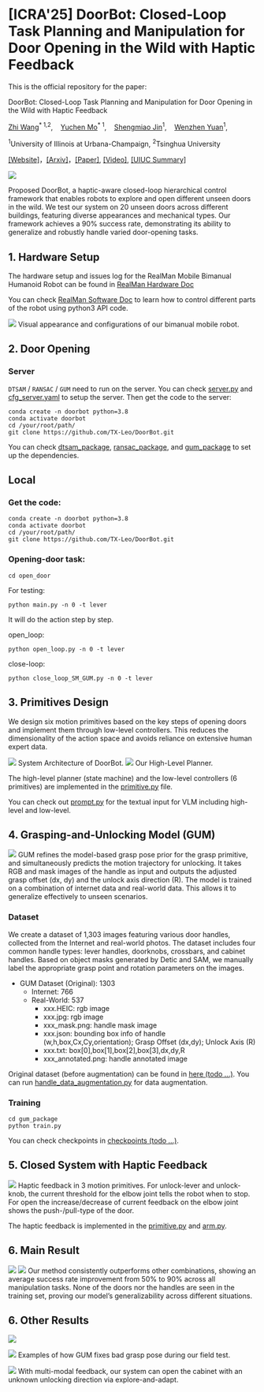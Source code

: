 # [ICRA'25] DoorBot: Closed-Loop Task Planning and Manipulation for Door Opening in the Wild with Haptic Feedback
This is the official repository for the paper: 

DoorBot: Closed-Loop Task Planning and Manipulation for Door Opening in the Wild with Haptic Feedback

<a href="https://tx-leo.github.io/">Zhi Wang</a><sup>* 1,2</sup>, &nbsp;&nbsp;
<a href="https://scholar.google.com/citations?user=zzpPyQwAAAAJ&hl=en">Yuchen Mo</a><sup>* 1</sup>, &nbsp;&nbsp;
<a href="https://leumasnij.github.io//">Shengmiao Jin</a><sup>1</sup>, &nbsp;&nbsp;
<a href="https://siebelschool.illinois.edu/about/people/all-faculty/yuanwz">Wenzhen Yuan</a><sup>1</sup>, &nbsp;&nbsp;
<br>

<sup>1</sup>University of Illinois at Urbana-Champaign, <sup>2</sup>Tsinghua University

[[Website]](https://tx-leo.github.io/DoorBot)，[[Arxiv]](https://arxiv.org/abs/2504.09358)，[[Paper]](https://arxiv.org/pdf/2504.09358), [[Video]](https://youtu.be/_7GVSsXtLFg), [[UIUC Summary]](https://siebelschool.illinois.edu/news/doorbot)

![](images/teaser.png)

Proposed DoorBot, a haptic-aware closed-loop hierarchical control framework that enables robots to explore and open different unseen doors in the wild. We test our system on 20 unseen doors across different buildings, featuring diverse appearances and mechanical types. Our framework achieves a 90% success rate, demonstrating its ability to generalize and robustly handle varied door-opening tasks.

## 1. Hardware Setup
The hardware setup and issues log for the RealMan Mobile Bimanual Humanoid Robot can be found in [RealMan Hardware Doc](/docs/realman_hardware_doc.md)

You can check [RealMan Software Doc](/docs/realman_software_doc.md) to learn how to control different parts of the robot using python3 API code.

![](images/robot_appearance.png)
Visual appearance and configurations of our bimanual mobile robot.

## 2. Door Opening
### Server
`DTSAM` / `RANSAC` / `GUM` need to run on the server.
You can check [server.py](/open_door/server.py) and [cfg_server.yaml](/open_door/cfg/cfg_server.py) to setup the server.
Then get the code to the server:

```
conda create -n doorbot python=3.8
conda activate doorbot
cd /your/root/path/
git clone https://github.com/TX-Leo/DoorBot.git
```

You can check [dtsam_package](/open_door/dtsam_package), [ransac_package](/open_door/ransac_package), and [gum_package](/open_door/gum_package) to set up the dependencies.

## Local
### Get the code:
```
conda create -n doorbot python=3.8
conda activate doorbot
cd /your/root/path/
git clone https://github.com/TX-Leo/DoorBot.git
```

### Opening-door task:
```
cd open_door
```
For testing:
```
python main.py -n 0 -t lever
```
It will do the action step by step.

open_loop:
```
python open_loop.py -n 0 -t lever
```

close-loop:
```
python close_loop_SM_GUM.py -n 0 -t lever
```

## 3. Primitives Design
We design six motion primitives based on the key steps of opening doors and implement them through low-level controllers. This reduces the dimensionality of the action space and avoids reliance on extensive human expert data.

![](images/sys_arch.png)
System Architecture of DoorBot.
![](images/state_machine.png)
Our High-Level Planner.

The high-level planner (state machine) and the low-level controllers (6 primitives) are implemented in the [primitive.py](/open_door/primitive.py) file.

You can check out [prompt.py](/open_door/prompt.py) for the textual input for VLM including high-level and low-level.

## 4. Grasping-and-Unlocking Model (GUM)
![](images/gum.png)
GUM refines the model-based grasp pose prior for the grasp primitive, and simultaneously predicts the motion trajectory for unlocking. It takes RGB and mask images of the handle as input and outputs the adjusted grasp offset (dx, dy) and the unlock axis direction (R). The model is trained on a combination of internet data and real-world data. This allows it to generalize effectively to unseen scenarios.

### Dataset
We create a dataset of 1,303 images featuring various door handles, collected from the Internet and real-world photos. The dataset includes four common handle types: lever handles, doorknobs, crossbars, and cabinet handles. Based on object masks generated by Detic and SAM, we manually label the appropriate grasp point and rotation parameters on the images.

- GUM Dataset (Original): 1303
  - Internet: 766
  - Real-World: 537
      - xxx.HEIC: rgb image
      - xxx.jpg: rgb image
      - xxx_mask.png: handle mask image
      - xxx.json: bounding box info of handle (w,h,box,Cx,Cy,orientation); Grasp Offset (dx,dy); Unlock Axis (R)
      - xxx.txt: box[0],box[1],box[2],box[3],dx,dy,R
      - xxx_annotated.png: handle annotated image

Original dataset (before augmentation) can be found in [here (todo ...)](/docs/realman_software_doc.md).
You can run [handle_data_augmentation.py](/open_door/gum_package/handle_data_augmentation.py) for data augmentation.


### Training
```
cd gum_package
python train.py
```
You can check checkpoints in [checkpoints (todo ...)]().

## 5. Closed System with Haptic Feedback
![](images/haptics.png)
Haptic feedback in 3 motion primitives. For unlock-lever and unlock-knob, the current threshold for the elbow joint tells the robot when to stop. For open the increase/decrease of current feedback on the elbow joint shows the push-/pull-type of the door.

The haptic feedback is implemented in the [primitive.py](/open_door/primitive.py) and [arm.py](/open_door/arm.py).


## 6. Main Result
![](images/exp_setting.png)
![](images/main_results.png)
Our method consistently outperforms other combinations, showing an average success rate improvement from 50% to 90% across all manipulation tasks. None of the doors nor the handles are seen in the training set, proving our model’s generalizability across different situations.

## 6. Other Results
![](images/other_result.png)

![](images/result_gum_effective.png)
Examples of how GUM fixes bad grasp pose during our field test.

![](images/open_closed_loop.png)
With multi-modal feedback, our system can open the cabinet with an unknown unlocking direction via explore-and-adapt.


<!-- ## 3. system architecture
![](images/state_machine.png)

![](images/gum_data.png)
![](images/map.png) -->
